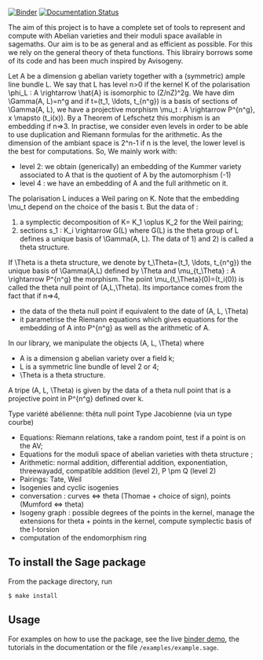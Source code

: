 [![Binder](https://mybinder.org/badge_logo.svg)](https://mybinder.org/v2/git/https%3A%2F%2Fgitlab.inria.fr%2Froberdam%2Favisogenies/sage) [![Documentation Status](https://readthedocs.org/projects/avisogenies/badge/?version=latest)](https://avisogenies.readthedocs.io/en/latest/?badge=latest)


The aim of this project is to have a complete set of tools to represent and compute with
Abelian varieties and their moduli space available in sagemaths.  Our aim is to be as
general and as efficient as possible. For this we rely on the general theory of theta
functions. This librairy borrows some of its code and has been much inspired by Avisogeny.

Let A be a dimension g abelian variety together with a (symmetric) ample line bundle L. We say that L has level
n>0 if the kernel K of the polarisation \phi_L : A \rightarrow \hat{A} 
is isomorphic to (Z/nZ)^2g. We have dim \Gamma(A,
L)=n^g and if t=(t_1, \ldots, t_{n^g}) is a basis of sections of \Gamma(A, L), we have a
projective morphism \mu_t : A \rightarrow P^{n^g}, x \mapsto (t_i(x)). By a Theorem of Lefschetz
this morphism is an embedding if n=>3. In practise, we consider even levels in order to be
able to use duplication and Riemann formulas for the arithmetic. As the dimension of the
ambiant space is 2^n-1 if n is the level, the lower level is the best for computations. So, We mainly
work with:
- level 2: we obtain (generically) an embedding of the Kummer variety associated to A that
  is the quotient of A by the automorphism (-1)
- level 4 : we have an embedding of A and the full arithmetic on it.

The polarisation L induces a Weil paring on K.
Note that the embedding \mu_t depend on the choice of the basis t. But the data of :
1) a symplectic decomposition of K= K_1 \oplus K_2 for the Weil pairing;
2) sections s_1 : K_i \rightarrow G(L) where G(L) is the theta group of L 
defines a unique basis of \Gamma(A, L). The data of 1) and 2) is called a theta structure.

If \Theta is a theta structure, we denote by t_\Theta=(t_1, \ldots, t_{n^g}) the unique
basis of \Gamma(A,L) defined by \Theta and \mu_{t_\Theta} : A \rightarrow P^{n^g} the
morphism. The point \mu_{t_\Theta}(0)=(t_i(0)) is called the theta null point of
(A,L,\Theta). Its importance comes from the fact that if n=>4, 
- the data of the theta null point if equivalent to the date of (A, L, \Theta)
- it parametrise the Riemann equations which gives equations for the embedding of A into
  P^{n^g} as well as the arithmetic of A.

In our library, we manipulate the objects (A, L, \Theta) where
- A is a dimension g abelian variety over a field k;
- L is a symmetric line bundle of level 2 or 4;
- \Theta is a theta structure.

A tripe (A, L, \Theta) is given by the data of a theta null point that is a projective
point in P^{n^g} defined over k.


Type variété abélienne: thêta null point
Type Jacobienne (via un type courbe)

- Equations: Riemann relations, take a random point, test if a point is on the AV;
- Equations for the moduli space of abelian varieties with theta structure ;
- Arithmetic: normal addition, differential addition, exponentiation, threewayadd,
  compatible addition (level 2), P \pm Q (level 2)
- Pairings: Tate, Weil
- Isogenies and cyclic isogenies
- conversation : curves <=> theta (Thomae + choice of sign), points (Mumford <=> theta)
- Isogeny graph : possible degrees of the points in the kernel, manage the extensions for
  theta + points in the kernel, compute symplectic basis of the l-torsion
- computation of the endomorphism ring

## To install the Sage package
From the package directory, run

```console
$ make install
```

## Usage
For examples on how to use the package, see the live [binder demo](https://mybinder.org/v2/git/https%3A%2F%2Fgitlab.inria.fr%2Froberdam%2Favisogenies/sage?filepath=.%2Fdocs/source/tutorials/example.ipynb
), the tutorials in the documentation or the file `/examples/example.sage`.
